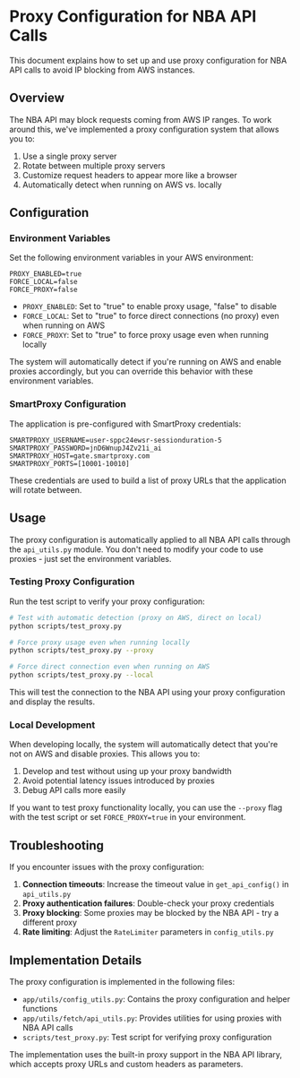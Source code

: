# Proxy Configuration for NBA API Calls

This document explains how to set up and use proxy configuration for NBA API calls to avoid IP blocking from AWS instances.

## Overview

The NBA API may block requests coming from AWS IP ranges. To work around this, we've implemented a proxy configuration system that allows you to:

1. Use a single proxy server
2. Rotate between multiple proxy servers
3. Customize request headers to appear more like a browser
4. Automatically detect when running on AWS vs. locally

## Configuration

### Environment Variables

Set the following environment variables in your AWS environment:

```
PROXY_ENABLED=true
FORCE_LOCAL=false
FORCE_PROXY=false
```

- `PROXY_ENABLED`: Set to "true" to enable proxy usage, "false" to disable
- `FORCE_LOCAL`: Set to "true" to force direct connections (no proxy) even when running on AWS
- `FORCE_PROXY`: Set to "true" to force proxy usage even when running locally

The system will automatically detect if you're running on AWS and enable proxies accordingly, but you can override this behavior with these environment variables.

### SmartProxy Configuration

The application is pre-configured with SmartProxy credentials:

```
SMARTPROXY_USERNAME=user-sppc24ewsr-sessionduration-5
SMARTPROXY_PASSWORD=jnD6WnupJ4Zv21i_ai
SMARTPROXY_HOST=gate.smartproxy.com
SMARTPROXY_PORTS=[10001-10010]
```

These credentials are used to build a list of proxy URLs that the application will rotate between.

## Usage

The proxy configuration is automatically applied to all NBA API calls through the `api_utils.py` module. You don't need to modify your code to use proxies - just set the environment variables.

### Testing Proxy Configuration

Run the test script to verify your proxy configuration:

```bash
# Test with automatic detection (proxy on AWS, direct on local)
python scripts/test_proxy.py

# Force proxy usage even when running locally
python scripts/test_proxy.py --proxy

# Force direct connection even when running on AWS
python scripts/test_proxy.py --local
```

This will test the connection to the NBA API using your proxy configuration and display the results.

### Local Development

When developing locally, the system will automatically detect that you're not on AWS and disable proxies. This allows you to:

1. Develop and test without using up your proxy bandwidth
2. Avoid potential latency issues introduced by proxies
3. Debug API calls more easily

If you want to test proxy functionality locally, you can use the `--proxy` flag with the test script or set `FORCE_PROXY=true` in your environment.

## Troubleshooting

If you encounter issues with the proxy configuration:

1. **Connection timeouts**: Increase the timeout value in `get_api_config()` in `api_utils.py`
2. **Proxy authentication failures**: Double-check your proxy credentials
3. **Proxy blocking**: Some proxies may be blocked by the NBA API - try a different proxy
4. **Rate limiting**: Adjust the `RateLimiter` parameters in `config_utils.py`

## Implementation Details

The proxy configuration is implemented in the following files:

- `app/utils/config_utils.py`: Contains the proxy configuration and helper functions
- `app/utils/fetch/api_utils.py`: Provides utilities for using proxies with NBA API calls
- `scripts/test_proxy.py`: Test script for verifying proxy configuration

The implementation uses the built-in proxy support in the NBA API library, which accepts proxy URLs and custom headers as parameters. 